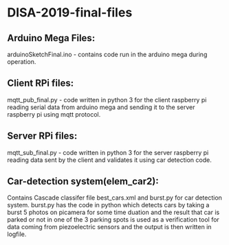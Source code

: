 # DISA-2019-final-files

## Arduino Mega Files:
  arduinoSketchFinal.ino - contains code run in the arduino mega during operation.

## Client RPi files:
  mqtt_pub_final.py - code written in python 3 for the client raspberry pi reading serial data from arduino mega and sending it
                        to the server raspberry pi using mqtt protocol.

## Server RPi files:
  mqtt_sub_final.py - code written in python 3 for the server raspberry pi reading data sent by the client and validates it using
                      car detection code.

## Car-detection system(elem_car2):
  Contains Cascade classifer file best_cars.xml and burst.py for car detection system. 
  burst.py has the code in python which detects cars by taking a burst 5 photos on picamera for some time duation and the result that car is parked or not in one of the 3 parking spots is used as a verification tool for data coming from piezoelectric sensors and the output is then written in logfile.
